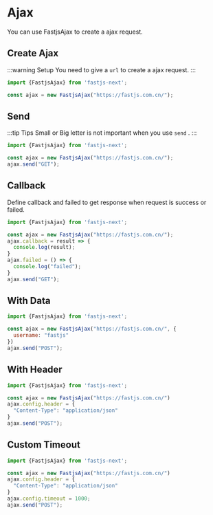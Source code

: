 # Ajax

You can use FastjsAjax to create a ajax request.

## Create Ajax

:::warning Setup
You need to give a `url` to create a ajax request.
:::

```javascript
import {FastjsAjax} from 'fastjs-next';

const ajax = new FastjsAjax("https://fastjs.com.cn/");
```

## Send

:::tip Tips
Small or Big letter is not important when you use `send` .
:::

```javascript
import {FastjsAjax} from 'fastjs-next';

const ajax = new FastjsAjax("https://fastjs.com.cn/");
ajax.send("GET");
```

## Callback

Define callback and failed to get response when request is success or failed.

```javascript
import {FastjsAjax} from 'fastjs-next';

const ajax = new FastjsAjax("https://fastjs.com.cn/");
ajax.callback = result => {
  console.log(result);
}
ajax.failed = () => {
  console.log("failed");
}
ajax.send("GET");
```

## With Data

```javascript
import {FastjsAjax} from 'fastjs-next';

const ajax = new FastjsAjax("https://fastjs.com.cn/", {
  username: "fastjs"
})
ajax.send("POST");
```

## With Header

```javascript
import {FastjsAjax} from 'fastjs-next';

const ajax = new FastjsAjax("https://fastjs.com.cn/")
ajax.config.header = {
  "Content-Type": "application/json"
}
ajax.send("POST");
```

## Custom Timeout

```javascript
import {FastjsAjax} from 'fastjs-next';

const ajax = new FastjsAjax("https://fastjs.com.cn/")
ajax.config.header = {
  "Content-Type": "application/json"
}
ajax.config.timeout = 1000;
ajax.send("POST");
```


